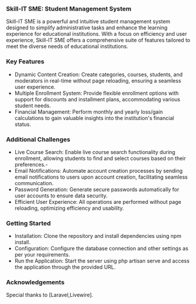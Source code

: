 ### Skill-IT SME: Student Management System
Skill-IT SME is a powerful and intuitive student management system designed to simplify administrative tasks and enhance the learning experience for educational institutions. With a focus on efficiency and user experience, Skill-IT SME offers a comprehensive suite of features tailored to meet the diverse needs of educational institutions.

### Key Features
- Dynamic Content Creation: Create categories, courses, students, and moderators in real-time without page reloading, ensuring a seamless user experience.
- Multiple Enrollment System: Provide flexible enrollment options with support for discounts and installment plans, accommodating various student needs.
- Financial Management: Perform monthly and yearly loss/gain calculations to gain valuable insights into the institution's financial status.

### Additional Challenges
- Live Course Search: Enable live course search functionality during enrollment, allowing students to find and select courses based on their preferences.-
- Email Notifications: Automate account creation processes by sending email notifications to users upon account creation, facilitating seamless communication.
- Password Generation: Generate secure passwords automatically for user accounts to ensure data security.
- Efficient User Experience: All operations are performed without page reloading, optimizing efficiency and usability.

### Getting Started
- Installation: Clone the repository and install dependencies using npm install.
- Configuration: Configure the database connection and other settings as per your requirements.
- Run the Application: Start the server using php artisan serve and access the application through the provided URL.

### Acknowledgements
Special thanks to [Laravel,Livewire].
